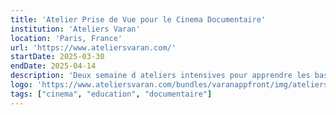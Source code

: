 ```yaml
---
title: 'Atelier Prise de Vue pour le Cinema Documentaire'
institution: 'Ateliers Varan'
location: 'Paris, France'
url: 'https://www.ateliersvaran.com/'
startDate: 2025-03-30
endDate: 2025-04-14
description: 'Deux semaine d ateliers intensives pour apprendre les bases du metier operateur de camera dans le cadre du cinema documentaire'
logo: 'https://www.ateliersvaran.com/bundles/varanappfront/img/ateliers-varan.png'
tags: ["cinema", "education", "documentaire"]
---
```

